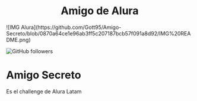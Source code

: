 <h1 align="center"> Amigo de Alura </h1>
![IMG Alura](https://github.com/Gott95/Amigo-Secreto/blob/0870a64ce1e96ab3ff5c207187bcb57f091a8d92/IMG%20README.png)

![GitHub followers](https://img.shields.io/github/followers/Gott95?logoColor=%23008764&labelColor=%23008764)


# Amigo Secreto
 Es el challenge de Alura Latam

 
